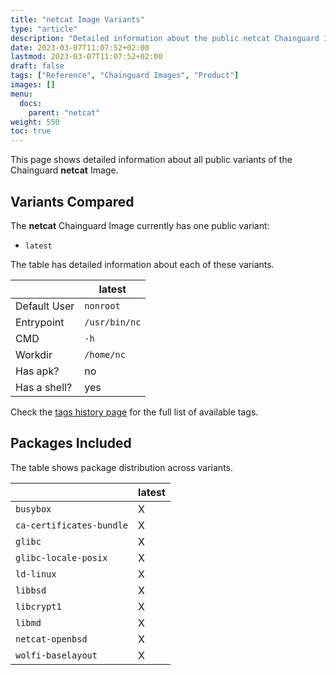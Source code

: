 ```yaml
---
title: "netcat Image Variants"
type: "article"
description: "Detailed information about the public netcat Chainguard Image variants"
date: 2023-03-07T11:07:52+02:00
lastmod: 2023-03-07T11:07:52+02:00
draft: false
tags: ["Reference", "Chainguard Images", "Product"]
images: []
menu:
  docs:
    parent: "netcat"
weight: 550
toc: true
---
```


This page shows detailed information about all public variants of the Chainguard **netcat** Image.

## Variants Compared
The **netcat** Chainguard Image currently has one public variant: 

- `latest`

The table has detailed information about each of these variants.

|              | latest        |
|--------------|---------------|
| Default User | `nonroot`     |
| Entrypoint   | `/usr/bin/nc` |
| CMD          | `-h`          |
| Workdir      | `/home/nc`    |
| Has apk?     | no            |
| Has a shell? | yes           |

Check the [tags history page](/chainguard/chainguard-images/reference/netcat/tags_history/) for the full list of available tags.

## Packages Included
The table shows package distribution across variants.

|                          | latest |
|--------------------------|--------|
| `busybox`                | X      |
| `ca-certificates-bundle` | X      |
| `glibc`                  | X      |
| `glibc-locale-posix`     | X      |
| `ld-linux`               | X      |
| `libbsd`                 | X      |
| `libcrypt1`              | X      |
| `libmd`                  | X      |
| `netcat-openbsd`         | X      |
| `wolfi-baselayout`       | X      |
